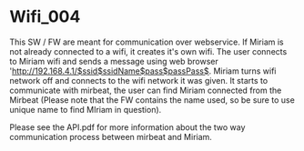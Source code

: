 Wifi_004
========

This SW / FW are meant for communication over webservice. If Miriam is not already connected to a wifi, it creates it's own wifi. The user connects to Miriam wifi and sends a message using web browser 'http://192.168.4.1/$ssid$ssidName$pass$passPass$. Miriam turns wifi network off and connects to the wifi network it was given. It starts to communicate with mirbeat, the user can find Miriam connected from the Mirbeat (Please note that the FW contains the name used, so be sure to use unique name to find MIriam in question).

Please see the API.pdf for more information about the two way communication process between mirbeat and Miriam.